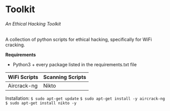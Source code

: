 # Toolkit
###### An Ethical Hacking Toolkit
A collection of python scripts for ethical hacking, specifically for WiFi cracking.

**Requirements**
- Python3 + every package listed in the requirements.txt file

| WiFi Scripts  | Scanning Scripts |
| ------------- | ---------------- |
| Aircrack-ng   | Nikto            |

Installation:
`$ sudo apt-get update`
`$ sudo apt-get install -y aircrack-ng `
`$ sudo apt-get install nikto -y `
